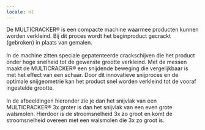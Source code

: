 ```yaml
---
locale: nl
---
```

De MULTICRACKER® is een compacte machine waarmee producten kunnen worden verkleind. Bij dit proces wordt het beginproduct gecrackt (gebroken) in plaats van gemalen.<br/>
<br/>
In de machine zitten speciale gepatenteerde crackschijven die het product onder hoge snelheid tot de gewenste grootte verkleind. Met de messen maakt de MULTICRACKER® een snijdende beweging die vergelijkbaar is met het effect van een schaar. Door dit innovatieve snijproces en de optimale snijgeometrie kan het product snel worden verkleind tot de vooraf ingestelde grootte.<br/>
<br/>
In de afbeeldingen hieronder zie je dan het snijvlak van een MULTICRACKER® 3x groter is dan het snijvlak van een even grote walsmolen. Hierdoor is de stroomsnelheid 3x zo groot en komt de stroomsnelheid overeen met een walsmolen die 3x zo groot is.
